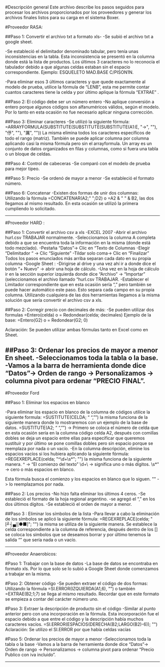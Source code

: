#Descripción general
Este archivo describe los pasos seguidos para procesar los archivos proporcionados por los proveedores y generar los archivos finales listos para su carga en el sistema Boxer.

#Proveedor  RASA:

##Paso 1: Convertir el archivo txt a formato xls-
-Se subió el archivo txt  a google sheet.

-Se estableció el delimitador denominado tabular, pero tenía unas inconsistencias en la tabla. Esta inconsistencia se presentó en la columna donde está la lista de productos. Los últimos 3 caracteres no lo reconocía el tabulador debido a que algunas celdas estaban sin el espacio correspondiente.
Ejemplo: ESQUELETO MAD.BASE C/PISON1N.

-Para eliminar esos 3 últimos caracteres y que quede exactamente al modelo de prueba, utilice la fórmula de “LENB”, esta me permite contar cuantos caracteres tiene la celda y por último aplique la fórmula “EXTRAE” .

##Paso 2: El código debe ser un número entero
-No aplique conversión a entero porque algunos códigos son alfanuméricos válidos, según el modelo. Por lo tanto en esta ocasión no fue necesario aplicar ninguna corrección.

##Paso 3: Eliminar caracteres
-Se utilizó la siguiente fórmula:
=ARRAYFORMULA(SUBSTITUTE(SUBSTITUTE(SUBSTITUTE(A1:E, "→", ""), "伃", ""), "厲", ""))
La misma elimina todos los caracteres específicos de todo el rango (matriz). También se puede aplicar columna por columna aplicando casi la misma fórmula pero sin el arrayformula.
Un array es un conjunto de datos organizados en filas y columnas, como si fuera una tabla o un bloque  de celdas.

##Paso 4: Control de cabeceras
-Se comparó con el modelo de prueba  para mejor tipeo.

##Paso 5: Precio
-Se ordenó de mayor a menor 
-Se estableció el formato número.

##Paso 6: Concatenar
-Existen dos formas de unir dos columnas:
Utilizando la fórmula =CONCATENAR(A2;" ";D2) o =A2 & " " & B2, las dos llegamos al mismo resultado. En esta ocasión se utilizó  la primera cumpliendo lo solicitado.

---------------------------------------------------------------------------------
#Proveedor HARD :

##Paso 1: Convertir el archivo csv a xls
-EXCEL 2007
-Abrir el archivo hurl.csv TRABAJAR normalmente.
-Seleccionamos la columna A completa debido a que se encuentra toda la información en la misma  (donde está todo mezclado).
-Pestaña “Datos”-> Clic  en “Texto de Columnas
-Elegir “Delimitador “ -> Clic “Siguiente”
-Tildar solo coma-> Clic en “Finalizar” 
Todos los pasos enunciados más arriba separan cada dato  en su propia columna
-Google Sheet :
-Dirigirse al drive y una vez ahí ir a donde dice el botón “+ Nuevo” -> abrir una hoja de cálculo.
-Una vez en la hoja de cálculo ir en la sección superior izquierda donde dice “Archivo” -> “Importar” (seleccionamos el archivo llamado “hurl.csv TRABAJAR. 
-Establecer el Limitador correspondiente que en esta ocasión sería “,” pero también se puede hacer automático este paso.
Esto separa cada campo en su propia columna.
Utilizando cualquiera de las dos herramientas llegamos a la misma solución que sería convertir el archivo csv a xls.

##Paso 2: Corregir precio con decimales de más:
-Se pueden utilizar dos formulas =Entero(celda) o = Redondear(celda; decimales)
Ejemplo de la base: =Entero(G2) o  = Redondear(G2; 0)

Aclaración: Se pueden utilizar ambas fórmulas tanto en Excel como en Sheet.

##Paso 3: Ordenar los precios de mayor a menor
En sheet.
-Seleccionamos toda la tabla o la base.
-Vamos a la barra de herramienta donde dice “Datos”->  Orden de rango -> Personalizamos -> columna pivot para ordenar “PRECIO FINAL”.
--------------------------------------------------------------------------------------------

#Proveedor Ford 

##Paso 1: Eliminar los espacios en blanco

-Para eliminar los espacio en blanco de la columna de códigos utilice la siguiente formula: =SUSTITUTE(CELDA; “ “,””)  la misma funciona de la siguiente manera donde lo mostraremos con un ejemplo de la base de datos.
=SUSTITUTE(A2; “ “,””)  -> Primero se coloca el número de celda que en esta ocasión sería en la columna código celda A2, después  con comillas dobles se deja un espacio entre ellas para especificar que queremos sustituir y por último se pone comillas dobles pero sin espacio porque se reemplaza por nada o un vacío.
-En la columna descripción, elimine los espacios vacíos si los hubiera aplicando la siguiente fórmula:
=REGEXREPLACE(celda; "^\d+\s*"; "") la misma funciona de la siguiente manera.
 ^ -> “El comienzo del texto”
\d+\ -> significa uno o más dígitos.
\s*" -> cero o más espacios en blanco.

Esta fórmula busca el comienzo y los espacios en blanco que lo siguen.
"" -> lo reemplazamos por nada.

##Paso 2: Los precios
-No hizo falta eliminar los últimos 4 ceros.
-Se estableció el formato de la hoja regional argentino.
-se agregó el “,” en los dos últimos dígitos.
-Se estableció el orden de mayor a menor.

##Paso 3 : Eliminar los símbolos de la lista
-Para llevar a cabo la eliminación de los símbolos se aplicó la siguiente fórmula:
=REGEXREPLACE(celda; "[╝┤▄▒●■]"; "") la misma se utiliza de la siguiente manera.
Se establece la celda correspondiente a la columna de referencia, después dentro de los [] se coloca los símbolos que se deseamos borrar y por último tenemos la salida “” que sería nada o un vacío.

--------------------------------------------------------------------------------------------
#Proveedor Anaerobicos:

#Paso 1: Trabajar con la base de datos
-La base de datos se encontraba en formato xls. Por lo que solo se lo subió a Google Sheet donde comenzamos a trabajar en la misma.

#Paso 2: Obtener código
-Se pueden extraer el código de dos formas:
Utilizando la fórmula =SI.ERROR(IZQUIERDA(A1,6), "") o  también =EXTRAE(B2;1;7) se llega al mismo resultado. Recordar que en este formato se empieza a contar del carácter número uno.

#Paso 3: Extraer la descripción de producto sin el código
-Similar al punto anterior pero con  una incorporación en la fórmula. Esta incorporación fue el espacio debido a que  entre el código y la descripción había muchos caracteres vacíos. =SI.ERROR(ESPACIOS(DERECHA(B2;LARGO(B2)-6)); "")
Aclaración: Se utilizo el SI.ERROR por que había celdas vacías 

#Paso 5: Ordenar los precios de mayor  a menor
-Seleccionamos toda la tabla o la base
-Vamos a la barra de herramienta donde dice “Datos”->  Orden de rango -> Personalizamos -> columna pivot para ordenar “Precio Publico con iva incluido”.

----------------------------------------------------------------------------------------------




